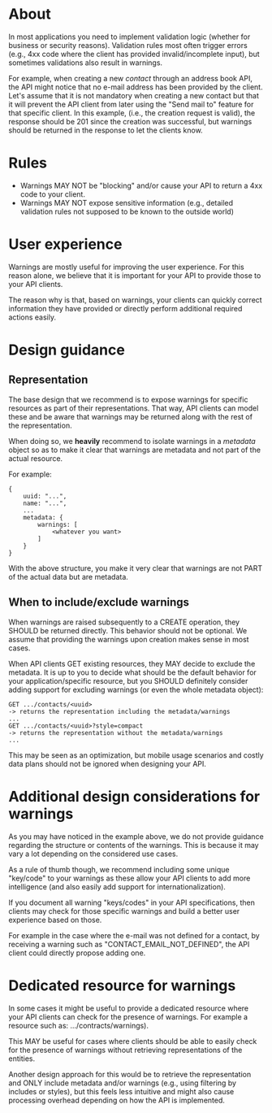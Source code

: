 # About
In most applications you need to implement validation logic (whether for business or security reasons). Validation rules most often trigger errors (e.g., 4xx code where the client has provided invalid/incomplete input), but sometimes validations also result in warnings.

For example, when creating a new _contact_ through an address book API, the API might notice that no e-mail address has been provided by the client. Let's assume that it is not mandatory when creating a new contact but that it will prevent the API client from later using the "Send mail to" feature for that specific client. In this example, 
(i.e., the creation request is valid), the response should be 201 since the creation was successful, but warnings should be returned in the response to let the clients know.

# Rules
* Warnings MAY NOT be "blocking" and/or cause your API to return a 4xx code to your client.
* Warnings MAY NOT expose sensitive information (e.g., detailed validation rules not supposed to be known to the outside world)

# User experience
Warnings are mostly useful for improving the user experience. For this reason alone, we believe that it is important for your API to provide those to your API clients.

The reason why is that, based on warnings, your clients can quickly correct information they have provided or directly perform additional required actions easily.

# Design guidance

## Representation
The base design that we recommend is to expose warnings for specific resources as part of their representations. That way, API clients can model these and be aware that warnings may be returned along with the rest of the representation.

When doing so, we **heavily** recommend to isolate warnings in a _metadata_ object so as to make it clear that warnings are metadata and not part of the actual resource.

For example:
```
{
    uuid: "...",
    name: "...",
    ...
    metadata: {
        warnings: [
            <whatever you want>
        ]
    }
}
```
With the above structure, you make it very clear that warnings are not PART of the actual data but are metadata.

## When to include/exclude warnings
When warnings are raised subsequently to a CREATE operation, they SHOULD be returned directly. This behavior should not be optional. We assume that providing the warnings upon creation makes sense in most cases.

When API clients GET existing resources, they MAY decide to exclude the metadata. It is up to you to decide what should be the default behavior for your application/specific resource, but you SHOULD definitely consider adding support for excluding warnings (or even the whole metadata object):

```
GET .../contacts/<uuid>
-> returns the representation including the metadata/warnings
...
GET .../contacts/<uuid>?style=compact
-> returns the representation without the metadata/warnings
...
```

This may be seen as an optimization, but mobile usage scenarios and costly data plans should not be ignored when designing your API.

# Additional design considerations for warnings
As you may have noticed in the example above, we do not provide guidance regarding the structure or contents of the warnings. This is because it may vary a lot depending on the considered use cases.

As a rule of thumb though, we recommend including some unique "key/code" to your warnings as these allow your API clients to add more intelligence (and also easily add support for internationalization).

If you document all warning "keys/codes" in your API specifications, then clients may check for those specific warnings and build a better user experience based on those.

For example in the case where the e-mail was not defined for a contact, by receiving a warning such as "CONTACT_EMAIL_NOT_DEFINED", the API client could directly propose adding one.

# Dedicated resource for warnings
In some cases it might be useful to provide a dedicated resource where your API clients can check for the presence of warnings. For example a resource such as: .../contracts/<uuid>warnings).

This MAY be useful for cases where clients should be able to easily check for the presence of warnings without retrieving representations of the entities.

Another design approach for this would be to retrieve the representation and ONLY include metadata and/or warnings (e.g., using filtering by includes or styles), but this feels less intuitive and might also cause processing overhead depending on how the API is implemented.